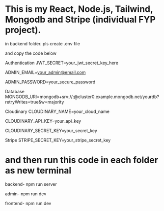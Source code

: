# This is my React, Node.js, Tailwind, Mongodb and Stripe (individual FYP project).

in backend folder. pls create .env file

and copy the code below

Authentication
JWT_SECRET=your_jwt_secret_key_here

ADMIN_EMAIL=your_admin@email.com

ADMIN_PASSWORD=your_secure_password

Database
MONGODB_URI=mongodb+srv://<username>:<password>@cluster0.example.mongodb.net/yourdb?retryWrites=true&w=majority

Cloudinary
CLOUDINARY_NAME=your_cloud_name

CLOUDINARY_API_KEY=your_api_key

CLOUDINARY_SECRET_KEY=your_secret_key

Stripe
STRIPE_SECRET_KEY=your_stripe_secret_key

# and then run this code in each folder as new terminal
backend-  npm run server

admin-  npm run dev

frontend-  npm run dev
